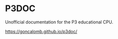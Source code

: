 # P3DOC #

Unofficial documentation for the P3 educational CPU.

https://goncalomb.github.io/p3doc/
